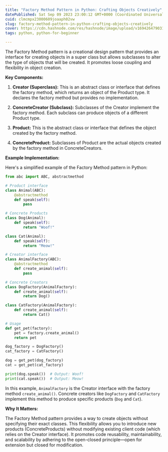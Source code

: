 ```yaml
---
title: "Factory Method Pattern in Python: Crafting Objects Creatively"
datePublished: Sat Sep 09 2023 23:00:12 GMT+0000 (Coordinated Universal Time)
cuid: clmcmpx23000609joaaph02vw
slug: factory-method-pattern-in-python-crafting-objects-creatively
cover: https://cdn.hashnode.com/res/hashnode/image/upload/v1694264790312/8abe6a7f-00ef-41ce-a3d6-69088cd2b0b9.jpeg
tags: python, python-for-beginner

---
```


The Factory Method pattern is a creational design pattern that provides an interface for creating objects in a super class but allows subclasses to alter the type of objects that will be created. It promotes loose coupling and flexibility in object creation.

**Key Components:**

1. **Creator (Superclass):** This is an abstract class or interface that defines the factory method, which returns an object of the Product type. It declares the factory method but provides no implementation.
    
2. **ConcreteCreator (Subclass):** Subclasses of the Creator implement the factory method. Each subclass can produce objects of a different Product type.
    
3. **Product:** This is the abstract class or interface that defines the object created by the factory method.
    
4. **ConcreteProduct:** Subclasses of Product are the actual objects created by the factory method in ConcreteCreators.
    

**Example Implementation:**

Here's a simplified example of the Factory Method pattern in Python:

```python
from abc import ABC, abstractmethod

# Product interface
class Animal(ABC):
    @abstractmethod
    def speak(self):
        pass

# Concrete Products
class Dog(Animal):
    def speak(self):
        return "Woof!"

class Cat(Animal):
    def speak(self):
        return "Meow!"

# Creator interface
class AnimalFactory(ABC):
    @abstractmethod
    def create_animal(self):
        pass

# Concrete Creators
class DogFactory(AnimalFactory):
    def create_animal(self):
        return Dog()

class CatFactory(AnimalFactory):
    def create_animal(self):
        return Cat()

# Usage
def get_pet(factory):
    pet = factory.create_animal()
    return pet

dog_factory = DogFactory()
cat_factory = CatFactory()

dog = get_pet(dog_factory)
cat = get_pet(cat_factory)

print(dog.speak())  # Output: Woof!
print(cat.speak())  # Output: Meow!
```

In this example, `AnimalFactory` is the Creator interface with the factory method `create_animal()`. Concrete creators like `DogFactory` and `CatFactory` implement this method to produce specific products (`Dog` and `Cat`).

**Why It Matters:**

The Factory Method pattern provides a way to create objects without specifying their exact classes. This flexibility allows you to introduce new products (ConcreteProducts) without modifying existing client code (which relies on the Creator interface). It promotes code reusability, maintainability, and scalability by adhering to the open-closed principle—open for extension but closed for modification.